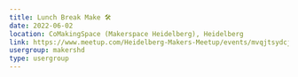 ```yaml
---
title: Lunch Break Make 🛠️
date: 2022-06-02
location: CoMakingSpace (Makerspace Heidelberg), Heidelberg
link: https://www.meetup.com/Heidelberg-Makers-Meetup/events/mvqjtsydcjbdb/
usergroup: makershd
type: usergroup
---
```

